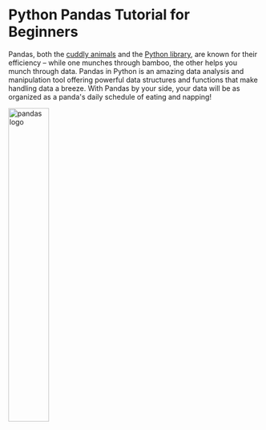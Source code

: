 # **Python Pandas Tutorial for Beginners**

Pandas, both the [cuddly animals](./images/baby_pandas.jpg) and the [Python library](https://pandas.pydata.org/), are known for their efficiency – while one munches through bamboo, the other helps you munch through data. Pandas in Python is an amazing data analysis and manipulation tool offering powerful data structures and functions that make handling data a breeze. With Pandas by your side, your data will be as organized as a panda's daily schedule of eating and napping!

<img src="https://upload.wikimedia.org/wikipedia/commons/e/ed/Pandas_logo.svg" alt="pandas logo" width="40%"/>
